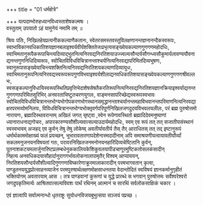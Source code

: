 +++
title = "01 धर्मक्षेत्रे"

+++
यत्पदाम्भोरुहध्यानविध्वस्ताशेषकल्मषः ।  
वस्तुताम् उपयातो ऽहं यामुनेयं नमामि तम् ॥

श्रियः पतिः, निखिलहेयप्रत्यनीककल्याणैकतानः, स्वेतरसमस्तवस्तुविलक्षणानन्तज्ञनानन्दैकस्वरूपः, स्वाभाविकानवधिकातिशयज्ञानबलाइश्वर्यवीर्यशक्तितेजःप्रभृत्यसङ्ख्येयकल्याणगुणगणमहोदधिः, स्वाभिमतानुरूपैकरूपाचिन्त्यदिव्याद्भुतनित्यनिरवद्यनिरतिशयाउज्ज्वल्यसौन्दर्यसौगन्ध्यसौकुमार्यलावण्ययौवनाद्यनन्तगुणनिधिदिव्यरूपः, स्वोचितविविधविचित्रानन्ताश्चर्यनित्यनिरवद्यापरिमितदिव्यभूषणः, स्वानुरूपासङ्ख्येयाचिन्त्यशक्तिनित्यनिरवद्यनिरतिशयकल्याणदिव्यायुधः, स्वाभिमतानुरूपनित्यनिरवद्यस्वरूपरूपगुणविभवाइश्वर्यशीलाद्यनवधिकातिशयासङ्ख्येयकल्याणगुणगणश्रीवल्लभः, स्वसङ्कल्पानुविधायिस्वरूपस्थितिप्रवृत्तिभेदाशेषसेषतैकरतिरूपनित्यनिरवद्यनिरतिशयज्ञानक्रियाइश्वर्याद्यनन्तगुणगणापरिमितसूरिभिर् अनवरताभिष्टुतचरणयुगलः, वाङ्मनसापरिच्छेद्यस्वरूपस्वभावः स्वोचितविविधविचित्रानन्तभोग्यभोगोपकरणभोगस्थानसमृद्धानन्ताश्चर्यानन्तमहाविभवानन्तपरिमाणनित्यनिरवद्याक्षरपरमव्योमनिलयः, विविधविचित्रानन्तभोग्यभोक्तृवर्गपरिपूर्णनिखिलजगदुदयविभवलयलीलः, परं ब्रह्म पुरुषोत्तमो नारायणः, ब्रह्मादिस्थावरान्तम् अखिलं जगत् सृष्ट्वा ,स्वेन रूपेणावस्थितो ब्रह्मादिदेवमनुष्याणां ध्यानाराधनाद्यगोचरः, अपारकारुण्यसौशील्यवात्सल्याउदार्यमहोदधिः, स्वम् एव रूपं तत् तत् सजातीयसंस्थानं स्वस्वभावम् अजहद् एव कुर्वन् तेषु तेषु लोकेष्व् अवतीर्यावतीर्य तैस् तैर् आराधितस् तत् तद् इष्टानुरूपं धर्मार्थकाममोक्षाख्यं फलं प्रयच्छन्, भूभारावतारणापदेशेनास्मदादीनाम् अपि समाश्रयणीयत्वायावतीर्योर्व्यां सकलमनुजनयनविषयतां गतः, परावरनिखिलजनमनोनयनहारिदिव्यचेष्टितानि कुर्वन्, पूतनाशकटयमलार्जुनारिष्टप्रलम्बधेनुककालियकेशिकुवलयापीडचाणूरमुष्टिकतोसलकंसादीन्  
निहत्य अनवधिकदयासौहार्दानुरागगर्भावलोकनालापामृतैर् विश्वम् आप्याययन्, निरतिशयसौन्दर्यसौशील्यादिगुणगणाविष्कारेणाक्रूरमालाकारादीन् परमभागवतान् कृत्वा, पाण्डुतनययुद्धप्रोत्साहनव्याजेन परमपुरुषार्थलक्षणमोक्षसाधनतया वेदान्तोदितं स्वविषयं ज्ञानकर्मानुगृहीतं भक्तियोगम् अवतारयाम् आस । तत्र पाण्डवानां कुरूणां च युद्धे प्रारब्धे स भगवान् पुरुषोत्तमः सर्वेश्वरेश्वरो जगदुपकृतिमर्त्यः आश्रितवात्सल्यविवशः पार्थं रथिनम् आत्मानं च सारथिं सर्वलोकसाक्षिकं चकार ।   

एवं ज्ञात्वापि सर्वात्मनान्धो धृतराष्ट्रः सुयोधनविजयबुभुत्सया सञ्जयं पप्रच्छ ।   
